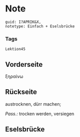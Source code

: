 # Note
```
guid: I?APRIK&X,
notetype: Einfach + Eselsbrücke
```

### Tags
```
Lektion45
```

## Vorderseite
ξηραίνω

## Rückseite
austrocknen, dürr machen;<div><i>Pass.:</i> trocken werden, versiegen</div>

## Eselsbrücke

